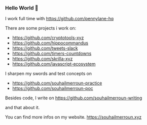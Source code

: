 ### Hello World 👋

I work full time with https://github.com/pennylane-hq

There are some projects i work on:
- https://github.com/cryptotools-xyz
- https://github.com/hippocommandus
- https://github.com/tweets-slack
- https://github.com/timers-countdowns
- https://github.com/skrilla-xyz
- https://github.com/javascript-ecosystem

I sharpen my swords and test concepts on
- https://github.com/souhailmerroun-practice
- https://github.com/souhailmerroun-poc

Besides code, I write on https://github.com/souhailmerroun-writing

and that about it.

You can find more infos on my website. https://souhailmerroun.xyz
